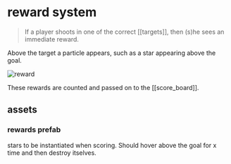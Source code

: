 # reward system
>If a player shoots in one of the correct [[targets]], then (s)he sees an immediate reward.

Above the target a particle appears, such as a star appearing above the goal.

![reward](reward.webp)

These rewards are counted and passed on to the [[score_board]].

## assets

### rewards prefab
stars to be instantiated when scoring.
Should hover above the goal for x time and then destroy itselves.